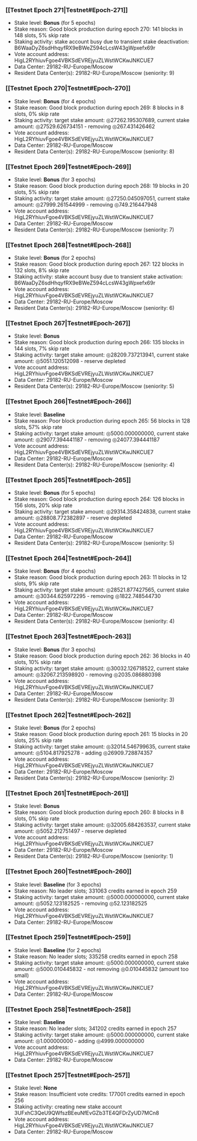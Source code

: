 ### [[Testnet Epoch 271|Testnet#Epoch-271]]
* Stake level: **Bonus** (for 5 epochs)
* Stake reason: Good block production during epoch 270: 141 blocks in 148 slots, 5% skip rate
* Staking activity: stake account busy due to transient stake deactivation: B6WaaDyZ6sdHhqyfRX9eBWeZ594cLcsW43gWpxefx69r
* Vote account address: HigL2RYhiuvFgoe4VBKSdEVREjyuZLWstWCKwJNKCUE7
* Data Center: 29182-RU-Europe/Moscow
* Resident Data Center(s): 29182-RU-Europe/Moscow (seniority: 9)
### [[Testnet Epoch 270|Testnet#Epoch-270]]
* Stake level: **Bonus** (for 4 epochs)
* Stake reason: Good block production during epoch 269: 8 blocks in 8 slots, 0% skip rate
* Staking activity: target stake amount: ◎27262.195307689, current stake amount: ◎27529.626734151 - removing ◎267.431426462
* Vote account address: HigL2RYhiuvFgoe4VBKSdEVREjyuZLWstWCKwJNKCUE7
* Data Center: 29182-RU-Europe/Moscow
* Resident Data Center(s): 29182-RU-Europe/Moscow (seniority: 8)
### [[Testnet Epoch 269|Testnet#Epoch-269]]
* Stake level: **Bonus** (for 3 epochs)
* Stake reason: Good block production during epoch 268: 19 blocks in 20 slots, 5% skip rate
* Staking activity: target stake amount: ◎27250.045097051, current stake amount: ◎27999.261544999 - removing ◎749.216447948
* Vote account address: HigL2RYhiuvFgoe4VBKSdEVREjyuZLWstWCKwJNKCUE7
* Data Center: 29182-RU-Europe/Moscow
* Resident Data Center(s): 29182-RU-Europe/Moscow (seniority: 7)
### [[Testnet Epoch 268|Testnet#Epoch-268]]
* Stake level: **Bonus** (for 2 epochs)
* Stake reason: Good block production during epoch 267: 122 blocks in 132 slots, 8% skip rate
* Staking activity: stake account busy due to transient stake activation: B6WaaDyZ6sdHhqyfRX9eBWeZ594cLcsW43gWpxefx69r
* Vote account address: HigL2RYhiuvFgoe4VBKSdEVREjyuZLWstWCKwJNKCUE7
* Data Center: 29182-RU-Europe/Moscow
* Resident Data Center(s): 29182-RU-Europe/Moscow (seniority: 6)
### [[Testnet Epoch 267|Testnet#Epoch-267]]
* Stake level: **Bonus**
* Stake reason: Good block production during epoch 266: 135 blocks in 144 slots, 7% skip rate
* Staking activity: target stake amount: ◎28209.737213941, current stake amount: ◎5051.120512098 - reserve depleted
* Vote account address: HigL2RYhiuvFgoe4VBKSdEVREjyuZLWstWCKwJNKCUE7
* Data Center: 29182-RU-Europe/Moscow
* Resident Data Center(s): 29182-RU-Europe/Moscow (seniority: 5)
### [[Testnet Epoch 266|Testnet#Epoch-266]]
* Stake level: **Baseline**
* Stake reason: Poor block production during epoch 265: 56 blocks in 128 slots, 57% skip rate
* Staking activity: target stake amount: ◎5000.000000000, current stake amount: ◎29077.394441187 - removing ◎24077.394441187
* Vote account address: HigL2RYhiuvFgoe4VBKSdEVREjyuZLWstWCKwJNKCUE7
* Data Center: 29182-RU-Europe/Moscow
* Resident Data Center(s): 29182-RU-Europe/Moscow (seniority: 4)
### [[Testnet Epoch 265|Testnet#Epoch-265]]
* Stake level: **Bonus** (for 5 epochs)
* Stake reason: Good block production during epoch 264: 126 blocks in 156 slots, 20% skip rate
* Staking activity: target stake amount: ◎29314.358424838, current stake amount: ◎28808.772382897 - reserve depleted
* Vote account address: HigL2RYhiuvFgoe4VBKSdEVREjyuZLWstWCKwJNKCUE7
* Data Center: 29182-RU-Europe/Moscow
* Resident Data Center(s): 29182-RU-Europe/Moscow (seniority: 5)
### [[Testnet Epoch 264|Testnet#Epoch-264]]
* Stake level: **Bonus** (for 4 epochs)
* Stake reason: Good block production during epoch 263: 11 blocks in 12 slots, 9% skip rate
* Staking activity: target stake amount: ◎28521.877427565, current stake amount: ◎30344.625972295 - removing ◎1822.748544730
* Vote account address: HigL2RYhiuvFgoe4VBKSdEVREjyuZLWstWCKwJNKCUE7
* Data Center: 29182-RU-Europe/Moscow
* Resident Data Center(s): 29182-RU-Europe/Moscow (seniority: 4)
### [[Testnet Epoch 263|Testnet#Epoch-263]]
* Stake level: **Bonus** (for 3 epochs)
* Stake reason: Good block production during epoch 262: 36 blocks in 40 slots, 10% skip rate
* Staking activity: target stake amount: ◎30032.126718522, current stake amount: ◎32067.213598920 - removing ◎2035.086880398
* Vote account address: HigL2RYhiuvFgoe4VBKSdEVREjyuZLWstWCKwJNKCUE7
* Data Center: 29182-RU-Europe/Moscow
* Resident Data Center(s): 29182-RU-Europe/Moscow (seniority: 3)
### [[Testnet Epoch 262|Testnet#Epoch-262]]
* Stake level: **Bonus** (for 2 epochs)
* Stake reason: Good block production during epoch 261: 15 blocks in 20 slots, 25% skip rate
* Staking activity: target stake amount: ◎32014.546799635, current stake amount: ◎5104.817925278 - adding ◎26909.728874357
* Vote account address: HigL2RYhiuvFgoe4VBKSdEVREjyuZLWstWCKwJNKCUE7
* Data Center: 29182-RU-Europe/Moscow
* Resident Data Center(s): 29182-RU-Europe/Moscow (seniority: 2)
### [[Testnet Epoch 261|Testnet#Epoch-261]]
* Stake level: **Bonus**
* Stake reason: Good block production during epoch 260: 8 blocks in 8 slots, 0% skip rate
* Staking activity: target stake amount: ◎32005.684263537, current stake amount: ◎5052.212751497 - reserve depleted
* Vote account address: HigL2RYhiuvFgoe4VBKSdEVREjyuZLWstWCKwJNKCUE7
* Data Center: 29182-RU-Europe/Moscow
* Resident Data Center(s): 29182-RU-Europe/Moscow (seniority: 1)
### [[Testnet Epoch 260|Testnet#Epoch-260]]
* Stake level: **Baseline** (for 3 epochs)
* Stake reason: No leader slots; 331063 credits earned in epoch 259
* Staking activity: target stake amount: ◎5000.000000000, current stake amount: ◎5052.123182525 - removing ◎52.123182525
* Vote account address: HigL2RYhiuvFgoe4VBKSdEVREjyuZLWstWCKwJNKCUE7
* Data Center: 29182-RU-Europe/Moscow
### [[Testnet Epoch 259|Testnet#Epoch-259]]
* Stake level: **Baseline** (for 2 epochs)
* Stake reason: No leader slots; 335258 credits earned in epoch 258
* Staking activity: target stake amount: ◎5000.000000000, current stake amount: ◎5000.010445832 - not removing ◎0.010445832 (amount too small)
* Vote account address: HigL2RYhiuvFgoe4VBKSdEVREjyuZLWstWCKwJNKCUE7
* Data Center: 29182-RU-Europe/Moscow
### [[Testnet Epoch 258|Testnet#Epoch-258]]
* Stake level: **Baseline**
* Stake reason: No leader slots; 341202 credits earned in epoch 257
* Staking activity: target stake amount: ◎5000.000000000, current stake amount: ◎1.000000000 - adding ◎4999.000000000
* Vote account address: HigL2RYhiuvFgoe4VBKSdEVREjyuZLWstWCKwJNKCUE7
* Data Center: 29182-RU-Europe/Moscow
### [[Testnet Epoch 257|Testnet#Epoch-257]]
* Stake level: **None**
* Stake reason: Insufficient vote credits: 177001 credits earned in epoch 256
* Staking activity: creating new stake account 3UFxhC3QeU9QWfszBEeuNfEvGZb3TE4QFDrZyUD7MCn8
* Vote account address: HigL2RYhiuvFgoe4VBKSdEVREjyuZLWstWCKwJNKCUE7
* Data Center: 29182-RU-Europe/Moscow